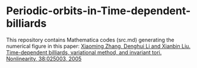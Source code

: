 # Periodic-orbits-in-Time-dependent-billiards

This repository contains Mathematica codes (src.md) generating the numerical figure in this paper: [Xiaoming Zhang, Denghui Li and Xianbin Liu. Time-dependent billiards, variational method, and invariant tori. Nonlinearity, 38:025003, 2005](https://iopscience.iop.org/article/10.1088/1361-6544/ad953b)
